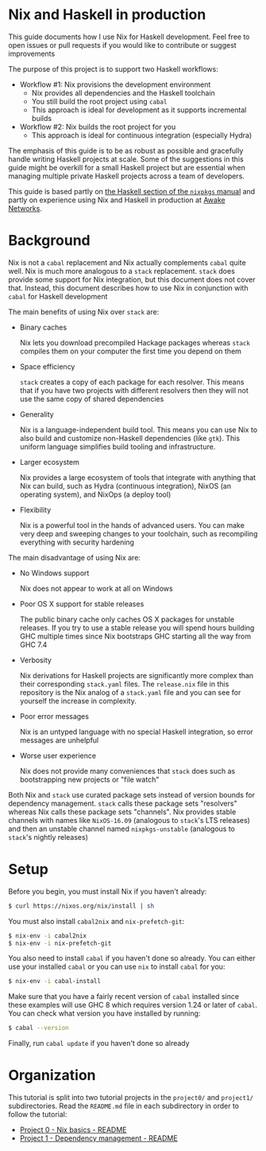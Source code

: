 # Nix and Haskell in production

This guide documents how I use Nix for Haskell development.  Feel free to open
issues or pull requests if you would like to contribute or suggest improvements

The purpose of this project is to support two Haskell workflows:

* Workflow #1: Nix provisions the development environment
    * Nix provides all dependencies and the Haskell toolchain
    * You still build the root project using `cabal`
    * This approach is ideal for development as it supports incremental builds
* Workflow #2: Nix builds the root project for you
    * This approach is ideal for continuous integration (especially Hydra)

The emphasis of this guide is to be as robust as possible and gracefully handle
writing Haskell projects at scale.  Some of the suggestions in this guide might
be overkill for a small Haskell project but are essential when managing multiple
private Haskell projects across a team of developers.

This guide is based partly on
[the Haskell section of the `nixpkgs` manual][nixpkgs-haskell]
and partly on experience using Nix and Haskell in production at
[Awake Networks][awake].

# Background

Nix is not a `cabal` replacement and Nix actually complements `cabal` quite
well.  Nix is much more analogous to a `stack` replacement.  `stack` does
provide some support for Nix integration, but this document does not cover that.
Instead, this document describes how to use Nix in conjunction with `cabal` for
Haskell development

The main benefits of using Nix over `stack` are:

*   Binary caches

    Nix lets you download precompiled Hackage packages whereas `stack` compiles
    them on your computer the first time you depend on them

*   Space efficiency

    `stack` creates a copy of each package for each resolver.  This means that
    if you have two projects with different resolvers then they will not use
    the same copy of shared dependencies

*   Generality

    Nix is a language-independent build tool.  This means you can use Nix to
    also build and customize non-Haskell dependencies (like `gtk`).  This
    uniform language simplifies build tooling and infrastructure.

*   Larger ecosystem

    Nix provides a large ecosystem of tools that integrate with anything that
    Nix can build, such as Hydra (continuous integration), NixOS (an operating
    system), and NixOps (a deploy tool)

*   Flexibility

    Nix is a powerful tool in the hands of advanced users.  You can make very
    deep and sweeping changes to your toolchain, such as recompiling everything
    with security hardening 

The main disadvantage of using Nix are:

*   No Windows support

    Nix does not appear to work at all on Windows

*   Poor OS X support for stable releases

    The public binary cache only caches OS X packages for unstable releases.
    If you try to use a stable release you will spend hours building GHC
    multiple times since Nix bootstraps GHC starting all the way from GHC 7.4

*   Verbosity

    Nix derivations for Haskell projects are significantly more complex than
    their corresponding `stack.yaml` files.  The `release.nix` file in this
    repository is the Nix analog of a `stack.yaml` file and you can see for
    yourself the increase in complexity.

*   Poor error messages

    Nix is an untyped language with no special Haskell integration, so error
    messages are unhelpful

*   Worse user experience

    Nix does not provide many conveniences that `stack` does such as
    bootstrapping new projects or "file watch"

Both Nix and `stack` use curated package sets instead of version bounds for
dependency management.  `stack` calls these package sets "resolvers" whereas
Nix calls these package sets "channels".  Nix provides stable channels with
names like `NixOS-16.09` (analogous to `stack`'s LTS releases) and then an
unstable channel named `nixpkgs-unstable` (analogous to `stack`'s nightly
releases)

# Setup

Before you begin, you must install Nix if you haven't already:

```bash
$ curl https://nixos.org/nix/install | sh
```

You must also install `cabal2nix` and `nix-prefetch-git`:

```bash
$ nix-env -i cabal2nix
$ nix-env -i nix-prefetch-git
```

You also need to install `cabal` if you haven't done so already.  You can either
use your installed `cabal` or you can use `nix` to install `cabal` for you:

```bash
$ nix-env -i cabal-install
```

Make sure that you have a fairly recent version of `cabal` installed since these
examples will use GHC 8 which requires version 1.24 or later of `cabal`.  You
can check what version you have installed by running:

```bash
$ cabal --version
```

Finally, run `cabal update` if you haven't done so already

# Organization

This tutorial is split into two tutorial projects in the `project0/` and
`project1/` subdirectories.  Read the `README.md` file in each subdirectory in
order to follow the tutorial:

* [Project 0 - Nix basics - README][proj0]
* [Project 1 - Dependency management - README][proj1]

[awake]: http://www.awakenetworks.com/
[nixpkgs-haskell]: https://nixos.org/nixpkgs/manual/#users-guide-to-the-haskell-infrastructure
[proj0]: ./project0/README.md
[proj1]: ./project1/README.md
